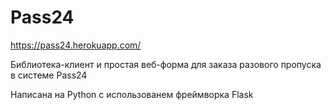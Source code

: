 # Pass24

https://pass24.herokuapp.com/

Библиотека-клиент и простая веб-форма для заказа разового пропуска в системе Pass24

Написана на Python с использованем фреймворка Flask

